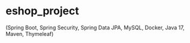 # eshop_project 
(Spring Boot, Spring Security, Spring Data JPA, MySQL, Docker, Java 17, Maven, Thymeleaf)
